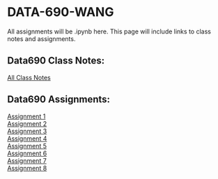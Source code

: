 # DATA-690-WANG
All assignments will be .ipynb here.
This page will include links to class notes and assignments. 

## Data690 Class Notes:
[All Class Notes](https://github.com/Colsai/DATA-690-WANG/blob/master/course-notes.md)

## Data690 Assignments:
[Assignment 1](https://github.com/Colsai/DATA-690-WANG/blob/master/Practice-01.ipynb)   
[Assignment 2](https://github.com/Colsai/DATA-690-WANG/blob/master/Practice-01.ipynb)  
[Assignment 3](https://github.com/Colsai/DATA-690-WANG/blob/master/Practice-01.ipynb)  
[Assignment 4](https://github.com/Colsai/DATA-690-WANG/blob/master/Practice-01.ipynb)  
[Assignment 5](https://github.com/Colsai/DATA-690-WANG/blob/master/Practice-01.ipynb)  
[Assignment 6](https://github.com/Colsai/DATA-690-WANG/blob/master/Practice-01.ipynb)  
[Assignment 7](https://github.com/Colsai/DATA-690-WANG/blob/master/Practice-01.ipynb)  
[Assignment 8](https://github.com/Colsai/DATA-690-WANG/blob/master/Practice-01.ipynb)  
